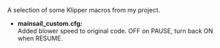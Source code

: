 A selection of some Klipper macros from my project.


- <b>mainsail_custom.cfg:</b><br>
Added blower speed to original code. OFF on PAUSE, turn back ON when RESUME.
